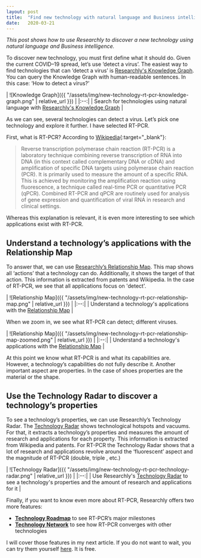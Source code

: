```yaml
---
layout: post
title:  "Find new technology with natural language and Business intelligence"
date:   2020-03-21
---
```

*This post shows how to use Researchly to discover a new technology using natural language and Business intelligence.*

To discover new technology, you must first define what it should do. Given the current COVID–19 spread, let’s use ‘detect a virus’. The easiest way to find technologies that can ‘detect a virus’ is [Researchly's Knowledge Graph](https://www.researchly.app/analytics/knowledgegraph?utm_source=528547e2&utm_medium=88682ffa&utm_campaign=edfcaff2). You can query the Knowledge Graph with human-readable sentences. In this case: ‘How to detect a virus?’

| ![Knowledge Graph]({{ "/assets/img/new-technology-rt-pcr-knowledge-graph.png" | relative_url }}) | 
|:--:| 
| Search for technologies using natural language with [Researchly's Knowledge Graph](https://www.researchly.app/analytics/knowledgegraph?utm_source=528547e2&utm_medium=88682ffa&utm_campaign=edfcaff2) |


As we can see, several technologies can detect a virus. Let’s pick one technology and explore it further. I have selected RT-PCR.


First, what is RT-PCR? According to [Wikipedia](https://en.wikipedia.org/wiki/Reverse_transcription_polymerase_chain_reaction?utm_source=528547e2&utm_medium=88682ffa&utm_campaign=edfcaff2){:target="_blank"}:


> Reverse transcription polymerase chain reaction (RT-PCR) is a laboratory technique combining reverse transcription of RNA into DNA (in this context called complementary DNA or cDNA) and amplification of specific DNA targets using polymerase chain reaction (PCR). It is primarily used to measure the amount of a specific RNA. This is achieved by monitoring the amplification reaction using fluorescence, a technique called real-time PCR or quantitative PCR (qPCR). Combined RT-PCR and qPCR are routinely used for analysis of gene expression and quantification of viral RNA in research and clinical settings.

Whereas this explanation is relevant, it is even more interesting to see which applications exist with RT-PCR.

## Understand a technology’s applications with the Relationship Map

To answer that, we can use [Researchly’s Relationship Map](https://www.researchly.app/analytics/relationship_map?utm_source=528547e2&utm_medium=88682ffa&utm_campaign=edfcaff2). This map shows all ‘actions’ that a technology can do. Additionally, it shows the target of that action. This information is extracted from patents and Wikipedia.
In the case of RT-PCR, we see that all applications focus on 'detect'.

| ![Relationship Map]({{ "/assets/img/new-technology-rt-pcr-relationship-map.png" | relative_url }}) | 
|:--:| 
| Understand a technology's applications with the [Relationship Map](https://www.researchly.app/analytics/relationship_map?utm_source=528547e2&utm_medium=88682ffa&utm_campaign=edfcaff2) |

When we zoom in, we see what RT-PCR can detect; different viruses.

| ![Relationship Map]({{ "/assets/img/new-technology-rt-pcr-relationship-map-zoomed.png" | relative_url }}) | 
|:--:| 
| Understand a technology's applications with the [Relationship Map](https://www.researchly.app/analytics/relationship_map?utm_source=528547e2&utm_medium=88682ffa&utm_campaign=edfcaff2) |


At this point we know what RT-PCR is and what its capabilities are. However, a technology’s capabilities do not fully describe it. Another important aspect are properties. In the case of shoes properties are the material or the shape.


## Use the Technology Radar to discover a technology’s properties
To see a technology’s properties, we can use Researchly’s Technology Radar. The [Technology Radar](https://www.researchly.app/analytics/technologyradar?utm_source=528547e2&utm_medium=88682ffa&utm_campaign=edfcaff2) shows technological hotspots and vacuums. For that, it extracts a technology’s properties and measures the amount of research and applications for each property. This information is extracted from Wikipedia and patents.
For RT-PCR the Technology Radar shows that a lot of research and applications revolve around the ‘fluorescent’ aspect and the magnitude of RT-PCR (double, triple , etc.)

| ![Technology Radar]({{ "/assets/img/new-technology-rt-pcr-technology-radar.png" | relative_url }}) | 
|:--:| 
| Use Researchly's [Technology Radar](https://www.researchly.app/analytics/technologyradar?utm_source=528547e2&utm_medium=88682ffa&utm_campaign=edfcaff2) to see a technology's properties and the amount of research and applications for it |



Finally, if you want to know even more about RT-PCR, Researchly offers two more features:

- **[Technology Roadmap](https://www.researchly.app/analytics/technologyroadmap?utm_source=528547e2&utm_medium=88682ffa&utm_campaign=edfcaff2)** to see RT-PCR’s major milestones
- **[Technology Network](https://www.researchly.app/analytics/technologynetwork?utm_source=528547e2&utm_medium=88682ffa&utm_campaign=edfcaff2)** to see how RT-PCR converges with other technologies


I will cover those features in my next article. If you do not want to wait, you can try them yourself [here](https://www.researchly.app/analytics/dashboard?utm_source=528547e2&utm_medium=88682ffa&utm_campaign=edfcaff2). It is free.




















